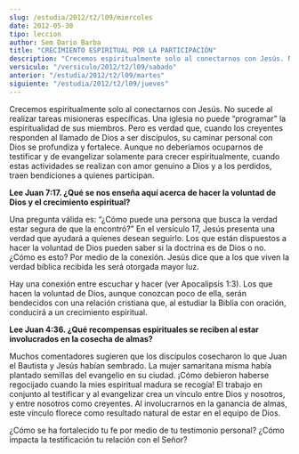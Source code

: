 ```yaml
---
slug: /estudia/2012/t2/l09/miercoles
date: 2012-05-30
tipo: leccion
author: Sem Dario Barba
title: "CRECIMIENTO ESPIRITUAL POR LA PARTICIPACIÓN"
description: "Crecemos espiritualmente solo al conectarnos con Jesús. No sucede al realizar tareas misioneras específicas. Una iglesia no puede “programar” la espiritualidad de sus miembros. Pero es verdad que, cuando los creyentes responden al llamado de Dios a ser discípulos, su caminar personal con Dios se profundiza y fortalece."
versiculo: "/versiculo/2012/t2/l09/sabado"
anterior: "/estudia/2012/t2/l09/martes"
siguiente: "/estudia/2012/t2/l09/jueves"
---
```


Crecemos espiritualmente solo al conectarnos con Jesús. No sucede al realizar tareas misioneras específicas. Una iglesia no puede “programar” la espiritualidad de sus miembros. Pero es verdad que, cuando los creyentes responden al llamado de Dios a ser discípulos, su caminar personal con Dios se profundiza y fortalece. Aunque no deberíamos ocuparnos de testificar y de evangelizar solamente para crecer espiritualmente, cuando estas actividades se realizan con amor genuino a Dios y a los perdidos, traen bendiciones a quienes participan.

**Lee Juan 7:17. ¿Qué se nos enseña aquí acerca de hacer la voluntad de Dios y el crecimiento espiritual?**

Una pregunta válida es: “¿Cómo puede una persona que busca la verdad estar segura de que la encontró?” En el versículo 17, Jesús presenta una verdad que ayudará a quienes desean seguirlo. Los que están dispuestos a hacer la voluntad de Dios pueden saber si la doctrina es de Dios o no. ¿Cómo es esto? Por medio de la conexión. Jesús dice que a los que viven la verdad bíblica recibida les será otorgada mayor luz.

Hay una conexión entre escuchar y hacer (ver Apocalipsis 1:3). Los que hacen la voluntad de Dios, aunque conozcan poco de ella, serán bendecidos con una relación cristiana que, al estudiar la Biblia con oración, conducirá a un crecimiento espiritual.

**Lee Juan 4:36. ¿Qué recompensas espirituales se reciben al estar involucrados en la cosecha de almas?**

Muchos comentadores sugieren que los discípulos cosecharon lo que Juan el Bautista y Jesús habían sembrado. La mujer samaritana misma había plantado semillas del evangelio en su ciudad. ¡Cómo debieron haberse regocijado cuando la mies espiritual madura se recogía! El trabajo en conjunto al testificar y al evangelizar crea un vínculo entre Dios y nosotros, y entre nosotros como creyentes. Al involucrarnos en la ganancia de almas, este vínculo florece como resultado natural de estar en el equipo de Dios.

¿Cómo se ha fortalecido tu fe por medio de tu testimonio personal? ¿Cómo impacta la testificación tu relación con el Señor?
